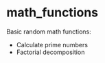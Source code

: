 # math_functions

Basic random math functions:

- Calculate prime numbers
- Factorial decomposition
